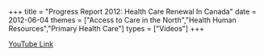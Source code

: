 +++
title = "Progress Report 2012: Health Care Renewal In Canada"
date = 2012-06-04
themes = ["Access to Care in the North","Health Human Resources","Primary Health Care"]
types = ["Videos"]
+++

[YouTube Link](https://www.youtube.com/watch?v=UvV1-wDTzNg)
